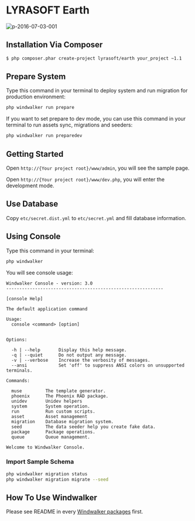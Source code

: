 # LYRASOFT Earth

![p-2016-07-03-001](https://cloud.githubusercontent.com/assets/1639206/16545958/858490b6-416c-11e6-9981-03c6d1dce102.jpg)

## Installation Via Composer

``` bash
$ php composer.phar create-project lyrasoft/earth your_project ~1.1
```

## Prepare System

Type this command in your terminal to deploy system and run migration for production environment: 

``` bash
php windwalker run prepare
```

If you want to set prepare to dev mode, you can use this command in your terminal to run assets sync, migrations and seeders: 

``` bash
php windwalker run preparedev
```

## Getting Started

Open `http://{Your project root}/www/admin`, you will see the sample page.

Open `http://{Your project root}/www/dev.php`, you will enter the development mode.

## Use Database

Copy `etc/secret.dist.yml` to `etc/secret.yml` and fill database information.

## Using Console

Type this command in your terminal:

``` bash
php windwalker
```

You will see console usage:

```
Windwalker Console - version: 3.0
------------------------------------------------------------

[console Help]

The default application command

Usage:
  console <command> [option]


Options:

  -h | --help       Display this help message.
  -q | --quiet      Do not output any message.
  -v | --verbose    Increase the verbosity of messages.
  --ansi            Set 'off' to suppress ANSI colors on unsupported terminals.

Commands:

  muse         The template generator.
  phoenix      The Phoenix RAD package.
  unidev       Unidev helpers
  system       System operation.
  run          Run custom scripts.
  asset        Asset management
  migration    Database migration system.
  seed         The data seeder help you create fake data.
  package      Package operations.
  queue        Queue management.

Welcome to Windwalker Console.
```

### Import Sample Schema

``` bash
php windwalker migration status
php windwalker migration migrate --seed
```

## How To Use Windwalker

Please see README in every [Windwalker packages](https://github.com/ventoviro) first.
